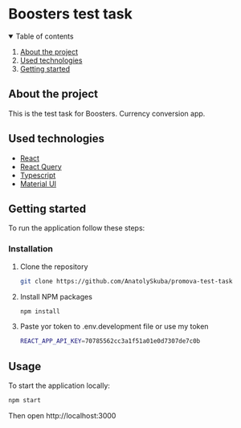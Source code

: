 # Boosters test task

<details open="open">
  <summary>Table of contents</summary>
  <ol>
    <li><a href="#about-the-project">About the project</a></li>
    <li><a href="#used-technologies">Used technologies</a></li>
    <li><a href="#getting-started">Getting started</a></li>
  </ol>
</details>

## About the project

This is the test task for Boosters. Currency conversion app.

## Used technologies

- [React](https://reactjs.org)
- [React Query](https://tanstack.com/query/v3)
- [Typescript](https://www.typescriptlang.org)
- [Material UI](https://mui.com)

## Getting started

To run the application follow these steps:

### Installation

1. Clone the repository
   ```sh
   git clone https://github.com/AnatolySkuba/promova-test-task
   ```
2. Install NPM packages
   ```sh
   npm install
   ```
3. Paste yor token to .env.development file or use my token
   ```sh
   REACT_APP_API_KEY=70785562cc3a1f51a01e0d7307de7c0b
   ```

## Usage

To start the application locally:

```sh
npm start
```

Then open http://localhost:3000

